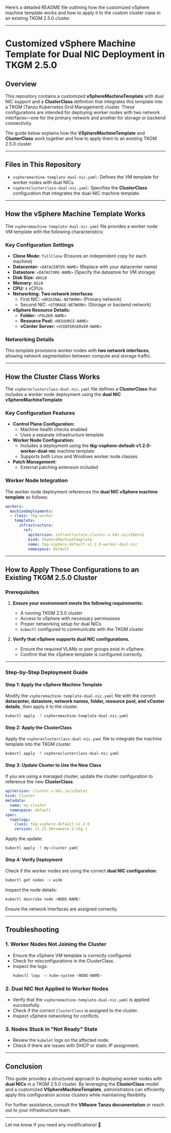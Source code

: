 Here’s a detailed README file outlining how the customized vSphere machine template works and how to apply it to the custom cluster class in an existing TKGM 2.5.0 cluster.

---

# **Customized vSphere Machine Template for Dual NIC Deployment in TKGM 2.5.0**

## **Overview**
This repository contains a customized **vSphereMachineTemplate** with dual NIC support and a **ClusterClass** definition that integrates this template into a TKGM (Tanzu Kubernetes Grid Management) cluster. These configurations are intended for deploying worker nodes with two network interfaces—one for the primary network and another for storage or backend connectivity.

The guide below explains how the **VSphereMachineTemplate** and **ClusterClass** work together and how to apply them to an existing TKGM 2.5.0 cluster.

---

## **Files in This Repository**
- `vspheremachine-template-dual-nic.yaml`: Defines the VM template for worker nodes with dual NICs.
- `vsphereclusterclass-dual-nic.yaml`: Specifies the **ClusterClass** configuration that integrates the dual-NIC machine template.

---

## **How the vSphere Machine Template Works**
The `vspheremachine-template-dual-nic.yaml` file provides a worker node VM template with the following characteristics:

### **Key Configuration Settings**
- **Clone Mode:** `fullClone` (Ensures an independent copy for each machine)
- **Datacenter:** `<DATACENTER-NAME>` (Replace with your datacenter name)
- **Datastore:** `<DATASTORE-NAME>` (Specify the datastore for VM storage)
- **Disk Size:** `40GiB`
- **Memory:** `8GiB`
- **CPU:** `4` vCPUs
- **Networking:** **Two network interfaces**
  - First NIC: `<ORIGINAL-NETWORK>` (Primary network)
  - Second NIC: `<STORAGE-NETWORK>` (Storage or backend network)
- **vSphere Resource Details:**
  - **Folder:** `<FOLDER-NAME>`
  - **Resource Pool:** `<RESOURCE-NAME>`
  - **vCenter Server:** `<VCENTERSERVER-NAME>`

### **Networking Details**
This template provisions worker nodes with **two network interfaces**, allowing network segmentation between compute and storage traffic.

---

## **How the Cluster Class Works**
The `vsphereclusterclass-dual-nic.yaml` file defines a **ClusterClass** that includes a worker node deployment using the **dual NIC vSphereMachineTemplate**.

### **Key Configuration Features**
- **Control Plane Configuration:**
  - Machine health checks enabled
  - Uses a separate infrastructure template
- **Worker Node Configuration:**
  - Includes a deployment using the **tkg-vsphere-default-v1.2.0-worker-dual-nic** machine template
  - Supports both Linux and Windows worker node classes
- **Patch Management:**
  - External patching extension included

### **Worker Node Integration**
The worker node deployment references the **dual NIC vSphere machine template** as follows:

```yaml
workers:
  machineDeployments:
  - class: tkg-worker
    template:
      infrastructure:
        ref:
          apiVersion: infrastructure.cluster.x-k8s.io/v1beta1
          kind: VSphereMachineTemplate
          name: tkg-vsphere-default-v1.2.0-worker-dual-nic
          namespace: default
```

---

## **How to Apply These Configurations to an Existing TKGM 2.5.0 Cluster**

### **Prerequisites**
1. **Ensure your environment meets the following requirements:**
   - A running TKGM 2.5.0 cluster
   - Access to vSphere with necessary permissions
   - Proper networking setup for dual NICs
   - `kubectl` configured to communicate with the TKGM cluster

2. **Verify that vSphere supports dual NIC configurations.**
   - Ensure the required VLANs or port groups exist in vSphere.
   - Confirm that the vSphere template is configured correctly.

---

### **Step-by-Step Deployment Guide**

#### **Step 1: Apply the vSphere Machine Template**
Modify the `vspheremachine-template-dual-nic.yaml` file with the correct **datacenter, datastore, network names, folder, resource pool, and vCenter details**, then apply it to the cluster.

```bash
kubectl apply -f vspheremachine-template-dual-nic.yaml
```

#### **Step 2: Apply the ClusterClass**
Apply the `vsphereclusterclass-dual-nic.yaml` file to integrate the machine template into the TKGM cluster.

```bash
kubectl apply -f vsphereclusterclass-dual-nic.yaml
```

#### **Step 3: Update Cluster to Use the New Class**
If you are using a managed cluster, update the cluster configuration to reference the new **ClusterClass**.

```yaml
apiVersion: cluster.x-k8s.io/v1beta1
kind: Cluster
metadata:
  name: my-cluster
  namespace: default
spec:
  topology:
    class: tkg-vsphere-default-v1.2.0
    version: v1.25.10+vmware.2-tkg.1
```

Apply the update:

```bash
kubectl apply -f my-cluster.yaml
```

#### **Step 4: Verify Deployment**
Check if the worker nodes are using the correct **dual NIC configuration**:

```bash
kubectl get nodes -o wide
```

Inspect the node details:

```bash
kubectl describe node <NODE-NAME>
```

Ensure the network interfaces are assigned correctly.

---

## **Troubleshooting**
### **1. Worker Nodes Not Joining the Cluster**
- Ensure the vSphere VM template is correctly configured.
- Check for misconfigurations in the ClusterClass.
- Inspect the logs:
  ```bash
  kubectl logs -n kube-system <NODE-NAME>
  ```

### **2. Dual NIC Not Applied to Worker Nodes**
- Verify that the `vspheremachine-template-dual-nic.yaml` is applied successfully.
- Check if the correct `ClusterClass` is assigned to the cluster.
- Inspect vSphere networking for conflicts.

### **3. Nodes Stuck in "Not Ready" State**
- Review the `kubelet` logs on the affected node.
- Check if there are issues with DHCP or static IP assignment.

---

## **Conclusion**
This guide provides a structured approach to deploying worker nodes with **dual NICs** in a TKGM 2.5.0 cluster. By leveraging the **ClusterClass** model and a customized **VSphereMachineTemplate**, administrators can efficiently apply this configuration across clusters while maintaining flexibility.

For further assistance, consult the **VMware Tanzu documentation** or reach out to your infrastructure team.

---

Let me know if you need any modifications! 🚀